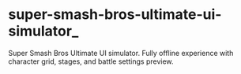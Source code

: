 # super-smash-bros-ultimate-ui-simulator_
Super Smash Bros Ultimate UI simulator. Fully offline experience with character grid, stages, and battle settings preview.
